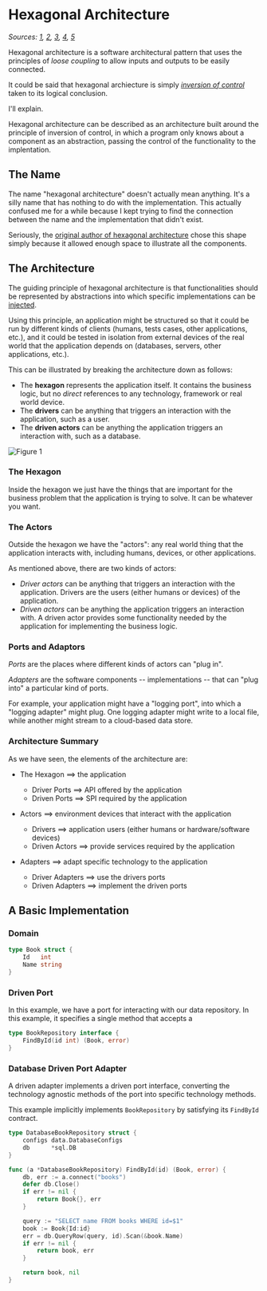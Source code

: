 # Hexagonal Architecture

_Sources: [1](https://web.archive.org/web/20180822100852/http://alistair.cockburn.us/Hexagonal+architecture), [2](https://eskavision.com/hexagonal-architecture/), [3](https://jmgarridopaz.github.io/content/hexagonalarchitecture.html), [4](https://en.wikipedia.org/wiki/Hexagonal_architecture_(software)), [5](https://beyondxscratch.com/2017/08/19/decoupling-your-technical-code-from-your-business-logic-with-the-hexagonal-architecture-hexarch/)_

Hexagonal architecture is a software architectural pattern that uses the principles of _loose coupling_ to allow inputs and outputs to be easily connected.

It could be said that hexagonal archiecture is simply [_inversion of control_](https://en.wikipedia.org/wiki/Inversion_of_control) taken to its logical conclusion.

I'll explain.

Hexagonal architecture can be described as an architecture built around the principle of inversion of control, in which a program only knows about a component as an abstraction, passing the control of the functionality to the implentation.

## The Name

The name "hexagonal architecture" doesn't actually mean anything. It's a silly name that has nothing to do with the implementation. This actually confused me for a while because I kept trying to find the connection between the name and the implementation that didn't exist.

Seriously, the [original author of hexagonal architecture](https://web.archive.org/web/20180822100852/http://alistair.cockburn.us/Hexagonal+architecture) chose this shape simply because it allowed enough space to illustrate all the components.

## The Architecture

The guiding principle of hexagonal architecture is that functionalities should be represented by abstractions into which specific implementations can be [injected](https://en.wikipedia.org/wiki/Dependency_injection).

Using this principle, an application might be structured so that it could be run by different kinds of clients (humans, tests cases, other applications, etc.), and it could be tested in isolation from external devices of the real world that the application depends on (databases, servers, other applications, etc.).

This can be illustrated by breaking the architecture down as follows:

* The **hexagon** represents the application itself. It contains the business logic, but no _direct_ references to any technology, framework or real world device.
* The **drivers** can be anything that triggers an interaction with the application, such as a user.
* The **driven actors** can be anything the application triggers an interaction with, such as a database.

![Figure 1](https://eskavision.com/wp-content/uploads/2020/04/figure1.png)

### The Hexagon

Inside the hexagon we just have the things that are important for the business problem that the application is trying to solve. It can be whatever you want.

### The Actors

Outside the hexagon we have the "actors": any real world thing that the application interacts with, including humans, devices, or other applications.

As mentioned above, there are two kinds of actors:

* _Driver actors_ can be anything that triggers an interaction with the application. Drivers are the users (either humans or devices) of the application.
* _Driven actors_ can be anything the application triggers an interaction with. A driven actor provides some functionality needed by the application for implementing the business logic.

### Ports and Adaptors

_Ports_ are the places where different kinds of actors can "plug in".

_Adapters_ are the software components -- implementations -- that can "plug into" a particular kind of ports.

For example, your application might have a "logging port", into which a "logging adapter" might plug. One logging adapter might write to a local file, while another might stream to a cloud-based data store.

### Architecture Summary

As we have seen, the elements of the architecture are:

* The Hexagon ==> the application
  * Driver Ports ==> API offered by the application
  * Driven Ports ==> SPI required by the application

* Actors ==> environment devices that interact with the application
  * Drivers ==> application users (either humans or hardware/software devices)
  * Driven Actors ==> provide services required by the application

* Adapters ==> adapt specific technology to the application
  * Driver Adapters ==> use the drivers ports
  * Driven Adapters ==> implement the driven ports

## A Basic Implementation

### Domain

```go
type Book struct {
    Id   int
    Name string
}
```

### Driven Port

In this example, we have a port for interacting with our data repository. In this example, it specifies a single method that accepts a 

```go
type BookRepository interface {
    FindById(id int) (Book, error)
}
```

### Database Driven Port Adapter

A driven adapter implements a driven port interface, converting the technology agnostic methods of the port into specific technology methods.

This example implicitly implements `BookRepository` by satisfying its `FindById` contract.

```go
type DatabaseBookRepository struct {
	configs data.DatabaseConfigs
	db      *sql.DB
}

func (a *DatabaseBookRepository) FindById(id) (Book, error) {
	db, err := a.connect("books")
	defer db.Close()
	if err != nil {
		return Book{}, err
	}

	query := "SELECT name FROM books WHERE id=$1"
	book := Book{Id:id}
	err = db.QueryRow(query, id).Scan(&book.Name)
	if err != nil {
		return book, err
	}

    return book, nil
}
```
